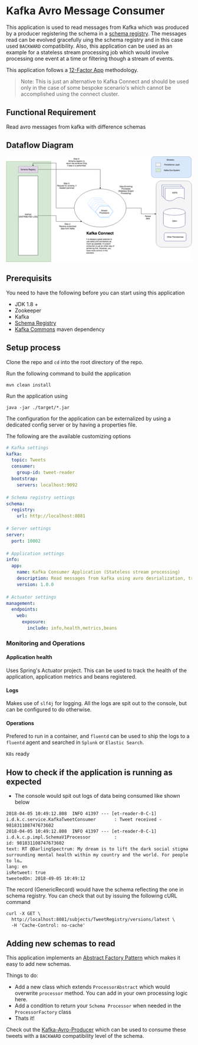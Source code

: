 # Kafka Avro Message Consumer

This application is used to read messages from Kafka which was produced by a producer registering the schema in a [schema registry](). The messages read can be evolved gracefully uing the schema registry and in this case used `BACKWARD` compatibility. Also, this application can be used as an example for a stateless stream processing job which would involve processing one event at a time or filtering though a stream of events.

This application follows a [12-Factor App]() methodology.

> Note: This is just an alternative to Kafka Connect and should be used only in the case of some bespoke scenario's which cannot be accomplished using the connect cluster.

## Functional Requirement
Read avro messages from kafka with difference schemas

## Dataflow Diagram

![alt text](./docs/DATAFLOW.png "Data flow from twitter to kafka")

## Prerequisits

You need to have the following before you can start using this application

* JDK 1.8 +
* Zookeeper
* Kafka
* [Schema Registry]()
* [Kafka Commons](https://github.com/reddy-s/kafka-commons) maven dependency

## Setup process

Clone the repo and `cd` into the root directory of the repo.

Run the following command to build the application
```sbtshell
mvn clean install
```

Run the application using
```sbtshell
java -jar ./target/*.jar
```

The configuration for the application can be externalized by using a dedicated config server or by having a properties file.

The following are the available customizing options
```yaml
# Kafka settings
kafka:
  topic: Tweets
  consumer:
    group-id: tweet-reader
  bootstrap:
    servers: localhost:9092

# Schema registry settings
schema:
  registry:
    url: http://localhost:8081

# Server settings
server:
  port: 10002

# Application settings
info:
  app:
    name: Kafka Consumer Application (Stateless stream processing)
    description: Read messages from kafka using avro desrialization, transform and persist messages
    version: 1.0.0

# Actuator settings
management:
  endpoints:
    web:
      exposure:
        include: info,health,metrics,beans
```

### Monitoring and Operations

#### Application health
Uses Spring's Actuator project. This can be used to track the health of the application, application metrics and beans registered.

#### Logs
Makes use of `slf4j` for logging. All the logs are spit out to the console, but can be configured to do otherwise.

#### Operations
Prefered to run in a container, and `fluentd` can be used to ship the logs to a `fluentd` agent and searched in `Splunk` or `Elastic Search`.

`K8s` ready

## How to check if the application is running as expected

* The console would spit out logs of data being consumed like shown below

```sbtshell
2018-04-05 10:49:12.808  INFO 41397 --- [et-reader-0-C-1] i.d.k.c.service.KafkaTweetConsumer       : Tweet received - 981831108747673602
2018-04-05 10:49:12.808  INFO 41397 --- [et-reader-0-C-1] i.d.k.c.p.impl.SchemaV1Processor         :
id: 981831108747673602
text: RT @DarlingSpectrum: My dream is to lift the dark social stigma surrounding mental health within my country and the world. For people to lo…
lang: en
isRetweet: true
tweetedOn: 2018-49-05 10:49:12
```

The record (GenericRecord) would have the schema reflecting the one in schema registry. You can check that out by issuing the following cURL command

```sbtshell
curl -X GET \
  http://localhost:8081/subjects/TweetRegistry/versions/latest \
  -H 'Cache-Control: no-cache' 
```

## Adding new schemas to read

This application implements an [Abstract Factory Pattern]() which makes it easy to add new schemas.

Things to do:
* Add a new class which extends `ProcessorAbstract` which would overwrite `processor` method. You can add in your own processing logic here.
* Add a condition to return your `Schema Processor` when needed in the `ProcessorFactory` class
* Thats it!


Check out the [Kafka-Avro-Producer](https://github.com/reddy-s/kafka-avro-producer) which can be used to consume these tweets with a `BACKWARD` compatibility level of the schema.
